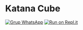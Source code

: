 # Katana Cube
[![Grup WhatsApp](https://img.shields.io/badge/WhatsApp-25D366?style=for-the-badge&logo=whatsapp&logoColor=white)](https://chat.whatsapp.com/JYYtEWOhbLs7P2xcaihYhU)
[![Run on Repl.it](https://repl.it/badge/github/RFIunknown/Block-Tower)](https://repl.it/github/RFIunknown/Block-Tower)

